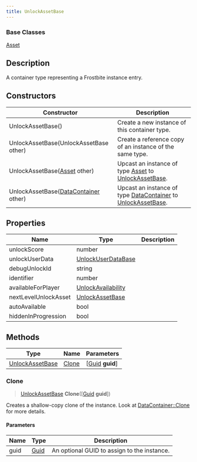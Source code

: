 ```yaml
---
title: UnlockAssetBase
---
```

### Base Classes

[Asset](/vext/ref/fb/asset/)

## Description

A container type representing a Frostbite instance entry.

## Constructors

| Constructor                                                                | Description                                                                                                           |
| -------------------------------------------------------------------------- | --------------------------------------------------------------------------------------------------------------------- |
| UnlockAssetBase()                                                          | Create a new instance of this container type.                                                                         |
| UnlockAssetBase(UnlockAssetBase other)                                     | Create a reference copy of an instance of the same type.                                                              |
| UnlockAssetBase([Asset](/vext/ref/fb/asset/) other)                                      | Upcast an instance of type [Asset](/vext/ref/fb/asset/) to [UnlockAssetBase](/vext/ref/fb/unlockassetbase/).                                      |
| UnlockAssetBase([DataContainer](/vext/ref/shared/class/datacontainer) other) | Upcast an instance of type [DataContainer](/vext/ref/shared/class/datacontainer) to [UnlockAssetBase](/vext/ref/fb/unlockassetbase/). |

## Properties

| Name                 | Type                                     | Description |
| -------------------- | ---------------------------------------- | ----------- |
| unlockScore          | number                                   |             |
| unlockUserData       | [UnlockUserDataBase](/vext/ref/fb/unlockuserdatabase/) |             |
| debugUnlockId        | string                                   |             |
| identifier           | number                                   |             |
| availableForPlayer   | [UnlockAvailability](/vext/ref/fb/unlockavailability/) |             |
| nextLevelUnlockAsset | [UnlockAssetBase](/vext/ref/fb/unlockassetbase/)       |             |
| autoAvailable        | bool                                     |             |
| hiddenInProgression  | bool                                     |             |

## Methods

| Type                               | Name            | Parameters                                     |
| ---------------------------------- | --------------- | ---------------------------------------------- |
| [UnlockAssetBase](/vext/ref/fb/unlockassetbase/) | [Clone](#clone) | \[[Guid](/vext/ref/shared/class/guid) **guid**\] |

### Clone

> [UnlockAssetBase](/vext/ref/fb/unlockassetbase/) **Clone**(\[[Guid](/vext/ref/shared/class/guid) **guid**\])

Creates a shallow-copy clone of the instance. Look at [DataContainer::Clone](/vext/ref/shared/class/datacontainer#clone) for more details.

#### Parameters

| Name | Type         | Description                                 |
| ---- | ------------ | ------------------------------------------- |
| guid | [Guid](/vext/ref/shared/class/guid/) | An optional GUID to assign to the instance. |
